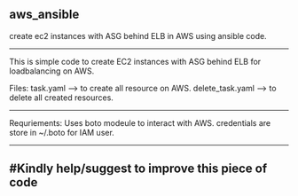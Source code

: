 ## aws_ansible
create ec2 instances with ASG behind ELB in AWS using ansible code. 

---
This is simple code to create EC2 instances with ASG behind ELB for loadbalancing on AWS.

Files:
task.yaml --> to create all resource on AWS. 
delete_task.yaml --> to delete all created resources. 


---
Requriements:
Uses boto modeule to interact with AWS. 
credentials are store in ~/.boto for IAM user. 



---
#Kindly help/suggest to improve this piece of code 
---
